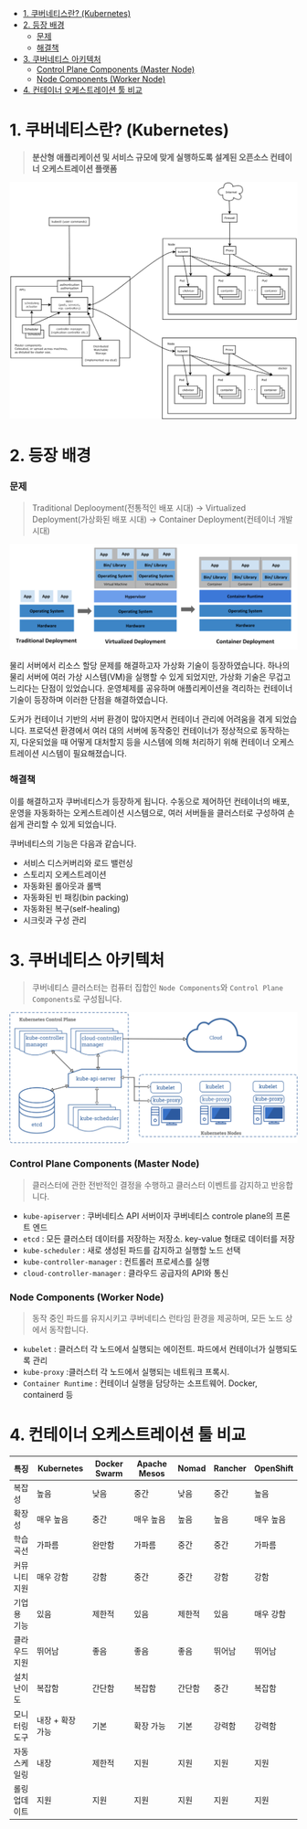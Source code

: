 - [1. 쿠버네티스란? (Kubernetes)](#1-쿠버네티스란-kubernetes)
- [2. 등장 배경](#2-등장-배경)
    - [문제](#문제)
    - [해결책](#해결책)
- [3. 쿠버네티스 아키텍처](#3-쿠버네티스-아키텍처)
    - [Control Plane Components (Master Node)](#control-plane-components-master-node)
    - [Node Components (Worker Node)](#node-components-worker-node)
- [4. 컨테이너 오케스트레이션 툴 비교](#4-컨테이너-오케스트레이션-툴-비교)


# 1. 쿠버네티스란? (Kubernetes)
> **분산형 애플리케이션 및 서비스 규모에 맞게 실행하도록 설계된 오픈소스 컨테이너 오케스트레이션 플랫폼**

![아키텍처](./img/architecture.png)


# 2. 등장 배경
### 문제
> Traditional Deplooyment(전통적인 배포 시대)
>   → Virtualized Deployment(가상화된 배포 시대)
>   → Container Deployment(컨테이너 개발 시대)

![등장 배경](./img/Container_Evolution.svg)

물리 서버에서 리소스 할당 문제를 해결하고자 가상화 기술이 등장하였습니다. 하나의 물리 서버에 여러 가상 시스템(VM)을 실행할 수 있게 되었지만, 가상화 기술은 무겁고 느리다는 단점이 있었습니다. 운영체제를 공유하며 애플리케이션을 격리하는 컨테이너 기술이 등장하며 이러한 단점을 해결하였습니다.

도커가 컨테이너 기반의 서버 환경이 많아지면서 컨테이너 관리에 어려움을 겪게 되었습니다. 프로덕션 환경에서 여러 대의 서버에 동작중인 컨테이너가 정상적으로 동작하는지, 다운되었을 때 어떻게 대처할지 등을 시스템에 의해 처리하기 위해 컨테이너 오케스트레이션 시스템이 필요해졌습니다.

### 해결책
이를 해결하고자 쿠버네티스가 등장하게 됩니다. 수동으로 제어하던 컨테이너의 배포, 운영을 자동화하는 오케스트레이션 시스템으로, 여러 서버들을 클러스터로 구성하여 손쉽게 관리할 수 있게 되었습니다.

쿠버네티스의 기능은 다음과 같습니다.

- 서비스 디스커버리와 로드 밸런싱
- 스토리지 오케스트레이션
- 자동화된 롤아웃과 롤백
- 자동화된 빈 패킹(bin packing)
- 자동화된 복구(self-healing)
- 시크릿과 구성 관리

# 3. 쿠버네티스 아키텍처
> 쿠버네티스 클러스터는 컴퓨터 집합인 `Node Components`와 `Control Plane Components`로 구성됩니다.

![컴포넌트](./img/components-of-kubernetes.png)

### Control Plane Components (Master Node)
> 클러스터에 관한 전반적인 결정을 수행하고 클러스터 이벤트를 감지하고 반응합니다.
- `kube-apiserver` : 쿠버네티스 API 서버이자 쿠버네티스 controle plane의 프론트 엔드
- `etcd` : 모든 클러스터 데이터를 저장하는 저장소. key-value 형태로 데이터를 저장
- `kube-scheduler` : 새로 생성된 파드를 감지하고 실행할 노드 선택
- `kube-controller-manager` : 컨트롤러 프로세스를 실행
- `cloud-controller-manager` : 클라우드 공급자의 API와 통신

### Node Components (Worker Node)
> 동작 중인 파드를 유지시키고 쿠버네티스 런타임 환경을 제공하며, 모든 노드 상에서 동작합니다.
- `kubelet` : 클러스터 각 노드에서 실행되는 에이전트. 파드에서 컨테이너가 실행되도록 관리
- `kube-proxy` :클러스터 각 노드에서 실행되는 네트워크 프록시. 
- `Container Runtime` : 컨테이너 실행을 담당하는 소프트웨어. Docker, containerd 등

# 4. 컨테이너 오케스트레이션 툴 비교
| 특징 | Kubernetes | Docker Swarm | Apache Mesos | Nomad | Rancher | OpenShift |
|------|------------|--------------|--------------|-------|---------|-----------|
| 복잡성 | 높음 | 낮음 | 중간 | 낮음 | 중간 | 높음 |
| 확장성 | 매우 높음 | 중간 | 매우 높음 | 높음 | 높음 | 매우 높음 |
| 학습 곡선 | 가파름 | 완만함 | 가파름 | 중간 | 중간 | 가파름 |
| 커뮤니티 지원 | 매우 강함 | 강함 | 중간 | 중간 | 강함 | 강함 |
| 기업용 기능 | 있음 | 제한적 | 있음 | 제한적 | 있음 | 매우 강함 |
| 클라우드 지원 | 뛰어남 | 좋음 | 좋음 | 좋음 | 뛰어남 | 뛰어남 |
| 설치 난이도 | 복잡함 | 간단함 | 복잡함 | 간단함 | 중간 | 복잡함 |
| 모니터링 도구 | 내장 + 확장 가능 | 기본 | 확장 가능 | 기본 | 강력함 | 강력함 |
| 자동 스케일링 | 내장 | 제한적 | 지원 | 지원 | 지원 | 지원 |
| 롤링 업데이트 | 지원 | 지원 | 지원 | 지원 | 지원 | 지원 |